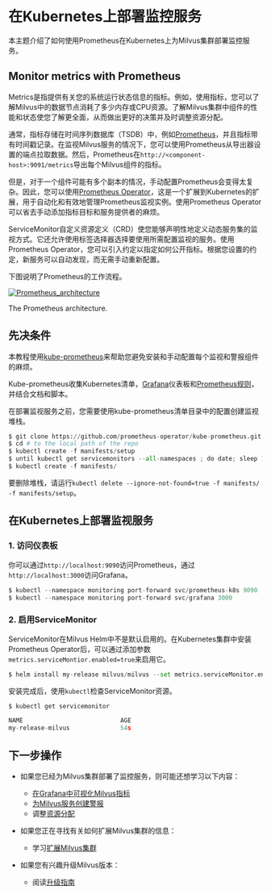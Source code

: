 在Kubernetes上部署监控服务
==================

本主题介绍了如何使用Prometheus在Kubernetes上为Milvus集群部署监控服务。

Monitor metrics with Prometheus
-------------------------------

Metrics是指提供有关您的系统运行状态信息的指标。例如，使用指标，您可以了解Milvus中的数据节点消耗了多少内存或CPU资源。了解Milvus集群中组件的性能和状态使您了解更全面，从而做出更好的决策并及时调整资源分配。

通常，指标存储在时间序列数据库（TSDB）中，例如[Prometheus](https://prometheus.io/)，并且指标带有时间戳记录。在监视Milvus服务的情况下，您可以使用Prometheus从导出器设置的端点拉取数据。然后，Prometheus在`http://<component-host>:9091/metrics`导出每个Milvus组件的指标。

但是，对于一个组件可能有多个副本的情况，手动配置Prometheus会变得太复杂。因此，您可以使用[Prometheus Operator](https://github.com/prometheus-operator/prometheus-operator)，这是一个扩展到Kubernetes的扩展，用于自动化和有效地管理Prometheus监视实例。使用Prometheus Operator可以省去手动添加指标目标和服务提供者的麻烦。

ServiceMonitor自定义资源定义（CRD）使您能够声明性地定义动态服务集的监视方式。它还允许使用标签选择器选择要使用所需配置监视的服务。使用Prometheus Operator，您可以引入约定以指定如何公开指标。根据您设置的约定，新服务可以自动发现，而无需手动重新配置。

下图说明了Prometheus的工作流程。

[![Prometheus_architecture](https://milvus.io/static/7cbbe2ab16b71ca69d405c889a90bdf6/1263b/prometheus_architecture.png "The Prometheus architecture.")](https://milvus.io/static/7cbbe2ab16b71ca69d405c889a90bdf6/f6a5a/prometheus_architecture.png)

The Prometheus architecture.

先决条件
----

本教程使用[kube-prometheus](https://github.com/prometheus-operator/kube-prometheus)来帮助您避免安装和手动配置每个监视和警报组件的麻烦。

Kube-prometheus收集Kubernetes清单，[Grafana](http://grafana.com/)仪表板和[Prometheus规则](https://prometheus.io/docs/prometheus/latest/configuration/recording_rules/)，并结合文档和脚本。

在部署监视服务之前，您需要使用kube-prometheus清单目录中的配置创建监视堆栈。

```python
$ git clone https://github.com/prometheus-operator/kube-prometheus.git
$ cd # to the local path of the repo
$ kubectl create -f manifests/setup
$ until kubectl get servicemonitors --all-namespaces ; do date; sleep 1; echo ""; done
$ kubectl create -f manifests/

```

要删除堆栈，请运行`kubectl delete --ignore-not-found=true -f manifests/ -f manifests/setup`。

在Kubernetes上部署监视服务
------------------

### 1. 访问仪表板

你可以通过`http://localhost:9090`访问Prometheus，通过`http://localhost:3000`访问Grafana。

```python
$ kubectl --namespace monitoring port-forward svc/prometheus-k8s 9090
$ kubectl --namespace monitoring port-forward svc/grafana 3000

```

### 2. 启用ServiceMonitor

ServiceMonitor在Milvus Helm中不是默认启用的。在Kubernetes集群中安装Prometheus Operator后，可以通过添加参数`metrics.serviceMontior.enabled=true`来启用它。

```python
$ helm install my-release milvus/milvus --set metrics.serviceMonitor.enabled=true

```

安装完成后，使用`kubectl`检查ServiceMonitor资源。

```python
$ kubectl get servicemonitor

```

```python
NAME                           AGE
my-release-milvus              54s

```

下一步操作
-----

* 如果您已经为Milvus集群部署了监控服务，则可能还想学习以下内容：
	+ [在Grafana中可视化Milvus指标](visualize.md)
	+ [为Milvus服务创建警报](alert.md)
	+ 调整[资源分配](allocate.md)

* 如果您正在寻找有关如何扩展Milvus集群的信息：
	+ 学习[扩展Milvus集群](scaleout.md)

* 如果您有兴趣升级Milvus版本：
	+ 阅读[升级指南](upgrade.md)

